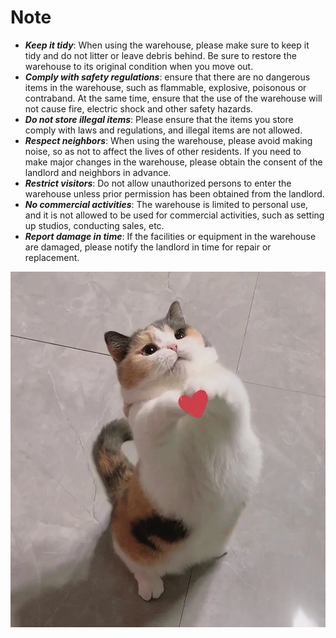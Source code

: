 # Note
- ***Keep it tidy***: When using the warehouse, please make sure to keep it tidy and do not litter or leave debris behind. Be sure to restore the warehouse to its original condition when you move out.
- ***Comply with safety regulations***: ensure that there are no dangerous items in the warehouse, such as flammable, explosive, poisonous or contraband. At the same time, ensure that the use of the warehouse will not cause fire, electric shock and other safety hazards.
- ***Do not store illegal items***: Please ensure that the items you store comply with laws and regulations, and illegal items are not allowed.
- ***Respect neighbors***: When using the warehouse, please avoid making noise, so as not to affect the lives of other residents. If you need to make major changes in the warehouse, please obtain the consent of the landlord and neighbors in advance.
- ***Restrict visitors***: Do not allow unauthorized persons to enter the warehouse unless prior permission has been obtained from the landlord.
- ***No commercial activities***: The warehouse is limited to personal use, and it is not allowed to be used for commercial activities, such as setting up studios, conducting sales, etc.
- ***Report damage in time***: If the facilities or equipment in the warehouse are damaged, please notify the landlord in time for repair or replacement.

![image](https://github.com/Yangtze-zzz/Mixed_Reality/blob/main/egg.jpg)
